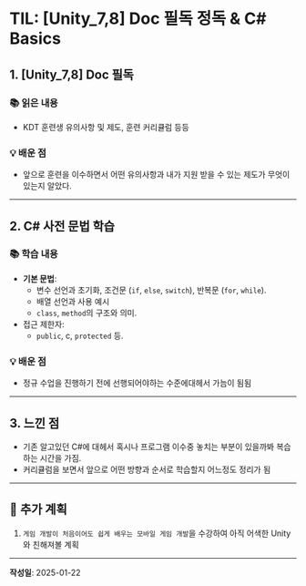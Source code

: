 # TIL: [Unity_7,8] Doc 필독 정독 & C# Basics

## 1. [Unity_7,8] Doc 필독
### 📚 읽은 내용
- KDT 훈련생 유의사항 및 제도, 훈련 커리큘럼 등등

### 💡 배운 점
- 앞으로 훈련을 이수하면서 어떤 유의사항과 내가 지원 받을 수 있는 제도가 무엇이 있는지 알았다.

---

## 2. C# 사전 문법 학습
### 📚 학습 내용
- **기본 문법**:
  - 변수 선언과 초기화, 조건문 (`if`, `else`, `switch`), 반복문 (`for`, `while`).
  - 배열 선언과 사용 예시
  - `class`, `method`의 구조와 의미.
- 접근 제한자:
  - `public`, c, `protected` 등.
  
### 💡 배운 점
- 정규 수업을 진행하기 전에 선행되어야하는 수준에대헤서 가늠이 됨됨

---

## 3. 느낀 점
- 기존 알고있던 C#에 대헤서 혹시나 프로그램 이수중 놓치는 부분이 있을까봐 복습하는 시간을 가짐.
- 커리큘럼을 보면서 앞으로 어떤 방향과 순서로 학습할지 어느정도 정리가 됨

---

## 🎯 추가 계획
1. `게임 개발이 처음이어도 쉽게 배우는 모바일 게임 개발`을 수강하여 아직 어색한 Unity와 친해져볼 계획

---

**작성일**: 2025-01-22
